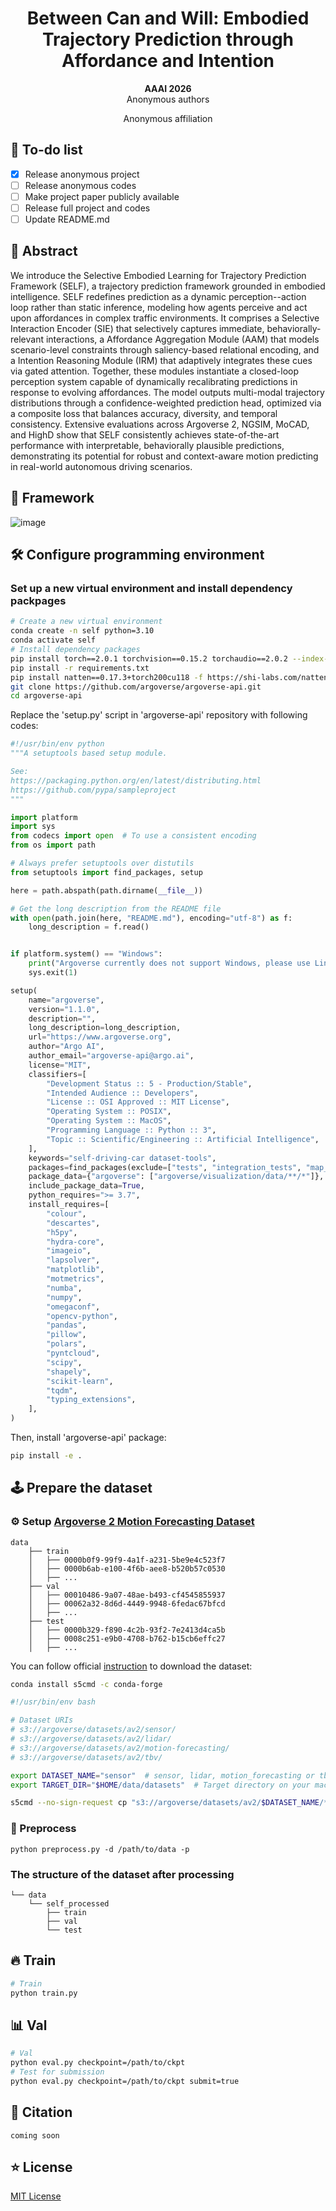 <div align="center">
    <h1>Between Can and Will: Embodied Trajectory Prediction through Affordance and Intention</h2>
    <strong>AAAI 2026</strong>
    <br>
        Anonymous authors
    <p>
        <h45>
                Anonymous affiliation
            <br>
        </h5>
    </p>
</div>

## 📝 To-do list

- [x] Release anonymous project
- [ ] Release anonymous codes
- [ ] Make project paper publicly available
- [ ] Release full project and codes
- [ ] Update README.md

## 📜 Abstract
We introduce the Selective Embodied Learning for Trajectory Prediction Framework (SELF), a trajectory prediction framework grounded in embodied intelligence. SELF redefines prediction as a dynamic perception--action loop rather than static inference, modeling how agents perceive and act upon affordances in complex traffic environments. It comprises a Selective Interaction Encoder (SIE) that selectively captures immediate, behaviorally-relevant interactions, a Affordance Aggregation Module (AAM) that models scenario-level constraints through saliency-based relational encoding, and a Intention Reasoning Module (IRM) that adaptively integrates these cues via gated attention. Together, these modules instantiate a closed-loop perception system capable of dynamically recalibrating predictions in response to evolving affordances. The model outputs multi-modal trajectory distributions through a confidence-weighted prediction head, optimized via a composite loss that balances accuracy, diversity, and temporal consistency. Extensive evaluations across Argoverse 2, NGSIM, MoCAD, and HighD show that SELF consistently achieves state-of-the-art performance with interpretable, behaviorally plausible predictions, demonstrating its potential for robust and context-aware motion predicting in real-world autonomous driving scenarios.

## 🚗 Framework
![image](https://github.com/xyzrobots/SELF/assets/framework.png)

## 🛠️ Configure programming environment

### Set up a new virtual environment and install dependency packpages
```bash
# Create a new virtual environment
conda create -n self python=3.10
conda activate self
# Install dependency packages
pip install torch==2.0.1 torchvision==0.15.2 torchaudio==2.0.2 --index-url https://download.pytorch.org/whl/cu118
pip install -r requirements.txt
pip install natten==0.17.3+torch200cu118 -f https://shi-labs.com/natten/wheels
git clone https://github.com/argoverse/argoverse-api.git
cd argoverse-api
```

Replace the 'setup.py' script in 'argoverse-api' repository with following codes:
```python
#!/usr/bin/env python
"""A setuptools based setup module.

See:
https://packaging.python.org/en/latest/distributing.html
https://github.com/pypa/sampleproject
"""

import platform
import sys
from codecs import open  # To use a consistent encoding
from os import path

# Always prefer setuptools over distutils
from setuptools import find_packages, setup

here = path.abspath(path.dirname(__file__))

# Get the long description from the README file
with open(path.join(here, "README.md"), encoding="utf-8") as f:
    long_description = f.read()


if platform.system() == "Windows":
    print("Argoverse currently does not support Windows, please use Linux/Mac OS")
    sys.exit(1)

setup(
    name="argoverse",
    version="1.1.0",
    description="",
    long_description=long_description,
    url="https://www.argoverse.org",
    author="Argo AI",
    author_email="argoverse-api@argo.ai",
    license="MIT",
    classifiers=[
        "Development Status :: 5 - Production/Stable",
        "Intended Audience :: Developers",
        "License :: OSI Approved :: MIT License",
        "Operating System :: POSIX",
        "Operating System :: MacOS",
        "Programming Language :: Python :: 3",
        "Topic :: Scientific/Engineering :: Artificial Intelligence",
    ],
    keywords="self-driving-car dataset-tools",
    packages=find_packages(exclude=["tests", "integration_tests", "map_files"]),
    package_data={"argoverse": ["argoverse/visualization/data/**/*"]},
    include_package_data=True,
    python_requires=">= 3.7",
    install_requires=[
        "colour",
        "descartes",
        "h5py",
        "hydra-core",
        "imageio",
        "lapsolver",
        "matplotlib",
        "motmetrics",
        "numba",
        "numpy",
        "omegaconf",
        "opencv-python",
        "pandas",
        "pillow",
        "polars",
        "pyntcloud",
        "scipy",
        "shapely",
        "scikit-learn",
        "tqdm",
        "typing_extensions",
    ],
)
```

Then, install 'argoverse-api' package:
```bash
pip install -e .
```

## 🕹️ Prepare the dataset
### ⚙️ Setup [Argoverse 2 Motion Forecasting Dataset](https://www.argoverse.org/av2.html)
```
data
    ├── train
    │   ├── 0000b0f9-99f9-4a1f-a231-5be9e4c523f7
    │   ├── 0000b6ab-e100-4f6b-aee8-b520b57c0530
    │   ├── ...
    ├── val
    │   ├── 00010486-9a07-48ae-b493-cf4545855937
    │   ├── 00062a32-8d6d-4449-9948-6fedac67bfcd
    │   ├── ...
    ├── test
    │   ├── 0000b329-f890-4c2b-93f2-7e2413d4ca5b
    │   ├── 0008c251-e9b0-4708-b762-b15cb6effc27
    │   ├── ...
```

You can follow official [instruction](https://argoverse.github.io/user-guide/getting_started.html#downloading-the-data) to download the dataset:

```bash
conda install s5cmd -c conda-forge
```

```bash
#!/usr/bin/env bash

# Dataset URIs
# s3://argoverse/datasets/av2/sensor/ 
# s3://argoverse/datasets/av2/lidar/
# s3://argoverse/datasets/av2/motion-forecasting/
# s3://argoverse/datasets/av2/tbv/

export DATASET_NAME="sensor"  # sensor, lidar, motion_forecasting or tbv.
export TARGET_DIR="$HOME/data/datasets"  # Target directory on your machine.

s5cmd --no-sign-request cp "s3://argoverse/datasets/av2/$DATASET_NAME/*" $TARGET_DIR
```

### 🔧 Preprocess
```
python preprocess.py -d /path/to/data -p
```

### The structure of the dataset after processing
```
└── data
    └── self_processed
        ├── train
        ├── val
        └── test
```

## 🔥 Train
```bash
# Train
python train.py
```

## 📊 Val
```bash
# Val
python eval.py checkpoint=/path/to/ckpt
# Test for submission
python eval.py checkpoint=/path/to/ckpt submit=true
```

## 📌 Citation
```
coming soon
```

## ⭐ License
[MIT License](https://mit-license.org/)
